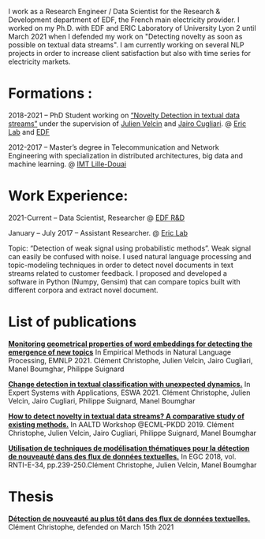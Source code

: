 I work as a Research Engineer / Data Scientist for the Research & Development department of EDF, the French main electricity provider. I worked on my Ph.D. with EDF and ERIC Laboratory of University Lyon 2 until March 2021 when I defended my work on "Detecting novelty as soon as possible on textual data streams". I am currently working on several NLP projects in order to increase client satisfaction but also with time series for electricity markets.

# Formations :

2018-2021 – PhD Student working on [“Novelty Detection in textual data streams”](http://www.theses.fr/2021LYSE2026) under the supervision of [Julien Velcin](https://eric.univ-lyon2.fr/~jvelcin/index.php?choix=4) and [Jairo Cugliari](https://julienas.univ-lyon2.fr/jcugliari/).
@ [Eric Lab](https://eric.msh-lse.fr/) and [EDF](https://www.edf.fr/groupe-edf/inventer-l-avenir-de-l-energie/r-d-un-savoir-faire-mondial)

2012-2017 – Master’s degree in Telecommunication and Network Engineering with specialization in distributed architectures, big data and machine learning.
@ [IMT Lille-Douai]()

# Work Experience:

2021-Current – Data Scientist, Researcher @ [EDF R&D](https://www.edf.fr/groupe-edf/inventer-l-avenir-de-l-energie/r-d-un-savoir-faire-mondial)

January – July 2017 – Assistant Researcher. @ [Eric Lab](https://eric.msh-lse.fr/)

Topic: “Detection of weak signal using probabilistic methods”. Weak signal can easily be confused with noise. I used natural language processing and topic-modeling techniques in order to detect novel documents in text streams related to customer feedback. I proposed and developed a software in Python (Numpy, Gensim) that can compare topics built with different corpora and extract novel document.

# List of publications

[**Monitoring geometrical properties of word embeddings for detecting the emergence of new topics**](https://arxiv.org/abs/2111.03496) In Empirical Methods in Natural Language Processing, EMNLP 2021. Clément Christophe, Julien Velcin, Jairo Cugliari, Manel Boumghar, Philippe Suignard

[**Change detection in textual classification with unexpected dynamics.**](https://www.sciencedirect.com/science/article/abs/pii/S0957417421002724) In Expert Systems with Applications, ESWA 2021. Clément Christophe, Julien Velcin, Jairo Cugliari, Philippe Suignard, Manel Boumghar

[**How to detect novelty in textual data streams? A comparative study of existing methods.**](https://arxiv.org/abs/1909.05099) In AALTD Workshop @ECML-PKDD 2019. Clément Christophe, Julien Velcin, Jairo Cugliari, Philippe Suignard, Manel Boumghar

[**Utilisation de techniques de modélisation thématiques pour la détection de nouveauté dans des flux de données textuelles.**](https://editions-rnti.fr/?inprocid=1002383) In EGC 2018, vol. RNTI-E-34, pp.239-250.Clément Christophe, Julien Velcin, Manel Boumghar

# Thesis

[**Détection de nouveauté au plus tôt dans des flux de données textuelles.**](https://tel.archives-ouvertes.fr/tel-03386136) Clément Christophe, defended on March 15th 2021

